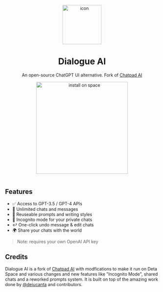 <div align="center">

<img src="https://github.com/deta/dialogue/blob/main/public/assets/favicon.png?raw=true" title="icon" alt="icon" width="128">

# Dialogue AI

An open-source ChatGPT UI alternative. Fork of [Chatpad AI](https://github.com/deiucanta/chatpad)

<div align="center">
<a href="https://deta.space/discovery/@deta/dialogue" _target="blank">
    <picture>
        <source width="300" media="(prefers-color-scheme: dark)" srcset="https://raw.githubusercontent.com/deta/community-content/main/Install-Button/light.svg">
        <source width="300" media="(prefers-color-scheme: light)" srcset="https://raw.githubusercontent.com/deta/community-content/main/Install-Button/dark.svg">
        <img width="300" alt="install on space" src="https://raw.githubusercontent.com/deta/community-content/main/Install-Button/dark.svg">
    </picture>
</a>
</div>

<br/>

</div>

## Features

- ✅ Access to GPT-3.5 / GPT-4 APIs
- 💽 Unlimited chats and messages
- 📝 Reuseable prompts and writing styles
- 🥸 Incognito mode for your private chats
- ↩️ One-click undo message & edit chats
- 🌍 Share your chats with the world

> Note: requires your own OpenAI API key

## Credits

Dialogue AI is a fork of [Chatpad AI](https://github.com/deiucanta/chatpad) with modfications to make it run on Deta Space and various changes and new features like "Incognito Mode", shared chats and a reworked prompts system. It is built on top of the amazing work done by [@deiucanta](https://github.com/deiucanta) and contributors.
